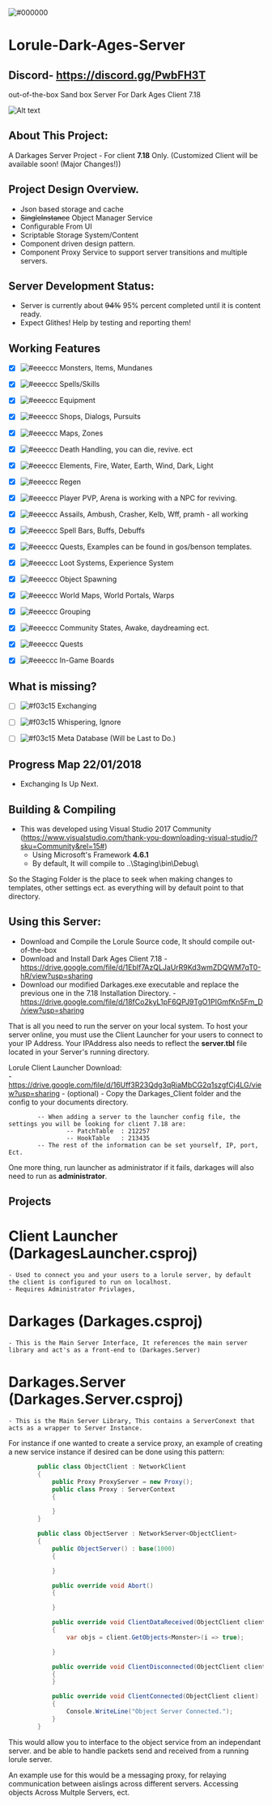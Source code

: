 ![#000000](https://github.com/wren11/Lorule-Dark-Ages-Server/blob/master/GitStuff/pictures/darkages.gif?raw=true)

# Lorule-Dark-Ages-Server
## Discord- https://discord.gg/PwbFH3T

out-of-the-box Sand box Server For Dark Ages Client 7.18

![Alt text](https://github.com/wren11/Lorule-Dark-Ages-Server/blob/master/GitStuff/pictures/lorule2.png?raw=true "In Game")



## About This Project:
A Darkages Server Project - For client **7.18** Only. (Customized Client will be available soon! (Major Changes!))


## Project Design Overview.
- Json based storage and cache
- ~~SingleInstance~~ Object Manager Service
- Configurable From UI
- Scriptable Storage System/Content
- Component driven design pattern.
- Component Proxy Service to support server transitions and multiple servers.

## Server Development Status:
- Server is currently about ~~94%~~ 95% percent completed until it is content ready.
- Expect Glithes! Help by testing and reporting them!

## Working Features
- [x] ![#eeeccc](https://placehold.it/15/ecceee/000000?text=+) Monsters, Items, Mundanes
- [x] ![#eeeccc](https://placehold.it/15/ecceee/000000?text=+) Spells/Skills
- [x] ![#eeeccc](https://placehold.it/15/ecceee/000000?text=+) Equipment
- [x] ![#eeeccc](https://placehold.it/15/ecceee/000000?text=+) Shops, Dialogs, Pursuits
- [x] ![#eeeccc](https://placehold.it/15/ecceee/000000?text=+) Maps, Zones
- [x] ![#eeeccc](https://placehold.it/15/ecceee/000000?text=+) Death Handling, you can die, revive. ect
- [x] ![#eeeccc](https://placehold.it/15/ecceee/000000?text=+) Elements, Fire, Water, Earth, Wind, Dark, Light
- [x] ![#eeeccc](https://placehold.it/15/ecceee/000000?text=+) Regen
- [x] ![#eeeccc](https://placehold.it/15/ecceee/000000?text=+) Player PVP, Arena is working with a NPC for reviving.
- [x] ![#eeeccc](https://placehold.it/15/ecceee/000000?text=+) Assails, Ambush, Crasher, Kelb, Wff, pramh - all working
- [x] ![#eeeccc](https://placehold.it/15/ecceee/000000?text=+) Spell Bars, Buffs, Debuffs
- [x] ![#eeeccc](https://placehold.it/15/ecceee/000000?text=+) Quests, Examples can be found in gos/benson templates.
- [x] ![#eeeccc](https://placehold.it/15/ecceee/000000?text=+) Loot Systems, Experience System
- [x] ![#eeeccc](https://placehold.it/15/ecceee/000000?text=+) Object Spawning
- [x] ![#eeeccc](https://placehold.it/15/ecceee/000000?text=+) World Maps, World Portals, Warps
- [x] ![#eeeccc](https://placehold.it/15/ecceee/000000?text=+) Grouping
- [x] ![#eeeccc](https://placehold.it/15/ecceee/000000?text=+) Community States, Awake, daydreaming ect.
- [x] ![#eeeccc](https://placehold.it/15/ecceee/000000?text=+) Quests
- [x] ![#eeeccc](https://placehold.it/15/ecceee/000000?text=+) In-Game Boards



## What is missing?
- [ ] ![#f03c15](https://placehold.it/15/f03c15/000000?text=+) Exchanging
- [ ] ![#f03c15](https://placehold.it/15/f03c15/000000?text=+) Whispering, Ignore
- [ ] ![#f03c15](https://placehold.it/15/f03c15/000000?text=+) Meta Database (Will be Last to Do.)


## Progress Map 22/01/2018
- Exchanging Is Up Next.

## Building & Compiling
- This was developed using Visual Studio 2017 Community (https://www.visualstudio.com/thank-you-downloading-visual-studio/?sku=Community&rel=15#)
    - Using Microsoft's Framework **4.6.1**
    - By default, It will compile to ..\Staging\bin\Debug\

So the Staging Folder is the place to seek when making changes to templates, other settings ect.
as everything will by default point to that directory.


## Using this Server:

- Download and Compile the Lorule Source code, It should compile out-of-the-box
- Download and Install Dark Ages Client 7.18
        - https://drive.google.com/file/d/1EbIf7AzQLJaUrR9Kd3wmZDQWM7qT0-hR/view?usp=sharing    
- Download our modified Darkages.exe executable and replace the previous one in the 7.18 Installation Directory.
        - https://drive.google.com/file/d/18fCo2kyL1pF6QPJ9TgO1PIGmfKn5Fm_D/view?usp=sharing
    
That is all you need to run the server on your local system.
To host your server online, you must use the Client Launcher for your users to connect to your IP Address.
Your IPAddress also needs to reflect the **server.tbl** file located in your Server's running directory.

Lorule Client Launcher Download:    
        - https://drive.google.com/file/d/16Uff3R23Qdg3qRiaMbCG2q1szgfCj4LG/view?usp=sharing 
        - (optional) - Copy the Darkages_Client folder and the config to your documents directory.
    
            -- When adding a server to the launcher config file, the settings you will be looking for client 7.18 are:
                    -- PatchTable  : 212257
                    -- HookTable   : 213435
            -- The rest of the information can be set yourself, IP, port, Ect.

One more thing, run launcher as administrator if it fails, darkages will also need to run as **administrator**.

## Projects


# Client Launcher (DarkagesLauncher.csproj)
    - Used to connect you and your users to a lorule server, by default the client is configured to run on localhost.
    - Requires Administrator Privlages, 
    
# Darkages (Darkages.csproj)
    - This is the Main Server Interface, It references the main server library and act's as a front-end to (Darkages.Server)
    
# Darkages.Server (Darkages.Server.csproj)
    - This is the Main Server Library, This contains a ServerConext that acts as a wrapper to Server Instance.
   
   For instance if one wanted to create a service proxy, an example of creating a new service instance if
   desired can be done using this pattern:
   
```cs   
        public class ObjectClient : NetworkClient
        {
            public Proxy ProxyServer = new Proxy();
            public class Proxy : ServerContext
            {

            }
        }

        public class ObjectServer : NetworkServer<ObjectClient>
        {
            public ObjectServer() : base(1000)
            {

            }

            public override void Abort()
            {

            }

            public override void ClientDataReceived(ObjectClient client, NetworkPacket packet)
            {
                var objs = client.GetObjects<Monster>(i => true);

            }

            public override void ClientDisconnected(ObjectClient client)
            {
            }

            public override void ClientConnected(ObjectClient client)
            {
                Console.WriteLine("Object Server Connected.");
            }
        }  
```

This would allow you to interface to the object service from an independant server.
and be able to handle packets send and received from a running lorule server.
        
An example use for this would be a messaging proxy, for relaying communication between aislings across different servers.
Accessing objects Across Multple Servers, ect.
        
        
        
        


